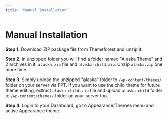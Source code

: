 ```yaml
---
title: 'Manual Installation'
---
```


# Manual Installation

**Step 1.** Download ZIP package file from Themeforest and unzip it.

**Step 2.** In unzipped folder you will find a folder named "Alaska Theme" and 2 archives in it: `alaska.zip` file and `alaska-child.zip`. Unzip `alaska.zip` one more time.

**Step 3.** Simply upload the unzipped "alaska" folder to `/wp-content/themes/` folder on your server via FPT. If you want to use the child theme for future theme editing, extract `alaska-child.zip` file and upload `alaska-child` folder to `/wp-content/themes/` folder on your server too.

**Step 4.** Login to your Dashboard, go to Appearance/Themes menu and active Appearance theme.
